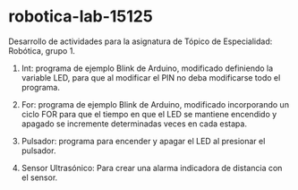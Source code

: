 # robotica-lab-15125
Desarrollo de actividades para la asignatura de Tópico de Especialidad: Robótica, grupo 1.

1. Int: programa de ejemplo Blink de Arduino, modificado definiendo la variable LED, para que al modificar el PIN no deba modificarse todo el programa. 

2. For: programa de ejemplo Blink de Arduino, modificado incorporando un ciclo FOR para que el tiempo en que el LED se mantiene encendido y apagado se incremente determinadas veces en cada estapa.

3. Pulsador: programa para encender y apagar el LED al presionar el pulsador.

4. Sensor Ultrasónico: Para crear una alarma indicadora de distancia con el sensor.
